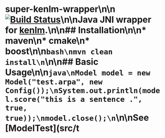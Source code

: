 # super-kenlm-wrapper\n\n[![Build Status](https://travis-ci.org/wedgwoods/super-kenlm-wrapper.svg?branch=master)](https://travis-ci.org/wedgwoods/super-kenlm-wrapper)\n\nJava JNI wrapper for [kenlm](https://github.com/kpu/kenlm).\n\n## Installation\n\n* maven\n* cmake\n* boost\n\n```bash\nmvn clean install\n```\n\n## Basic Usage\n\n```java\nModel model = new Model("test.arpa", new Config());\nSystem.out.println(model.score("this is a sentence .", true, true));\nmodel.close();\n```\n\nSee [ModelTest](src/t